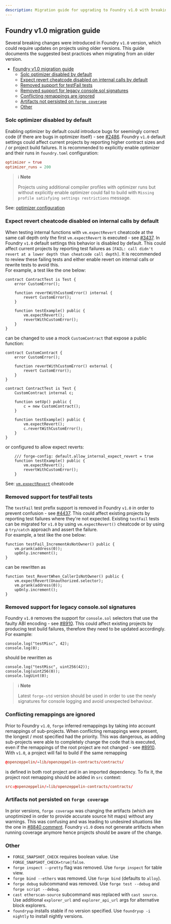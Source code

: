```yaml
---
description: Migration guide for upgrading to Foundry v1.0 with breaking changes, deprecated features, and updated best practices.
---
```


## Foundry v1.0 migration guide

Several breaking changes were introduced in Foundry `v1.0` version, which could require updates on projects using older versions.
This guide documents the suggested best practices when migrating from an older version.

- [Foundry v1.0 migration guide](#foundry-v10-migration-guide)
  - [Solc optimizer disabled by default](#solc-optimizer-disabled-by-default)
  - [Expect revert cheatcode disabled on internal calls by default](#expect-revert-cheatcode-disabled-on-internal-calls-by-default)
  - [Removed support for testFail tests](#removed-support-for-testfail-tests)
  - [Removed support for legacy console.sol signatures](#removed-support-for-legacy-consolesol-signatures)
  - [Conflicting remappings are ignored](#conflicting-remappings-are-ignored)
  - [Artifacts not persisted on `forge coverage`](#artifacts-not-persisted-on-forge-coverage)
  - [Other](#other)

### Solc optimizer disabled by default

Enabling optimizer by default could introduce bugs for seemingly correct code (if there are bugs in optimizer itself) - see [#2486](https://github.com/foundry-rs/foundry/issues/2486). Foundry `v1.0` default settings could affect current projects by reporting higher contract sizes and / or project build failures. It is recommended to explicitly enable optimizer and their runs in `foundry.toml` configuration:

```toml
optimizer = true
optimizer_runs = 200
```

> ℹ️ **Note**
>
> Projects using additional compiler profiles with optimizer runs but without explicitly enable optimizer could fail to build with `Missing profile satisfying settings restrictions` message.

See: [optimizer configuration](/config/reference/solidity-compiler#optimizer)

### Expect revert cheatcode disabled on internal calls by default

When testing internal functions with `vm.expectRevert` cheatcode at the same call depth only the first `vm.expectRevert` is executed - see [#3437](https://github.com/foundry-rs/foundry/issues/3437). In Foundry `v1.0` default settings this behavior is disabled by default. This could affect current projects by reporting test failures as `[FAIL: call didn't revert at a lower depth than cheatcode call depth]`. It is recommended to review these failing tests and either enable revert on internal calls or rewrite tests to avoid this.  
For example, a test like the one below:

```solidity
contract ContractTest is Test {
    error CustomError();

    function revertWithCustomError() internal {
        revert CustomError();
    }

    function testExample() public {
        vm.expectRevert();
        revertWithCustomError();
    }
}
```

can be changed to use a mock `CustomContract` that expose a public function:

```solidity
contract CustomContract {
    error CustomError();

    function revertWithCustomError() external {
        revert CustomError();
    }
}

contract ContractTest is Test {
    CustomContract internal c;

    function setUp() public {
        c = new CustomContract();
    }

    function testExample() public {
        vm.expectRevert();
        c.revertWithCustomError();
    }
}
```

or configured to allow expect reverts:

```solidity
    /// forge-config: default.allow_internal_expect_revert = true
    function testExample() public {
        vm.expectRevert();
        revertWithCustomError();
    }
```

See: [`vm.expectRevert`](/reference/cheatcodes/expect-revert#error) cheatcode

### Removed support for testFail tests

The `testFail` test prefix support is removed in Foundry `v1.0` in order to prevent confusion - see [#4437](https://github.com/foundry-rs/foundry/issues/4437). This could affect existing projects by reporting test failures where they're not expected. Existing `testFail` tests can be migrated for `v1.0` by using `vm.expectRevert()` cheatcode or by using a `try/catch` approach and assert the failure.  
For example, a test like the one below:

```solidity
function testFail_IncrementAsNotOwner() public {
    vm.prank(address(0));
    upOnly.increment();
}
```

can be rewritten as

```solidity
function test_RevertWhen_CallerIsNotOwner() public {
    vm.expectRevert(Unauthorized.selector);
    vm.prank(address(0));
    upOnly.increment();
}
```

### Removed support for legacy console.sol signatures

Foundry `v1.0` removes the support for `console.sol` selectors that use the faulty ABI encoding - see [#8910](https://github.com/foundry-rs/foundry/issues/8910). This could affect existing projects by producing test build failures, therefore they need to be updated accordingly. For example:

```solidity
console.log("testMisc", 42);
console.log(0);
```

should be rewritten as

```solidity
console.log("testMisc", uint256(42));
console.log(uint256(0));
console.logUint(0);
```

> ℹ️ **Note**
>
> Latest `forge-std` version should be used in order to use the newly signatures for console logging and avoid unexpected behaviour.

### Conflicting remappings are ignored

Prior to Foundry `v1.0`, `forge` inferred remappings by taking into account remappings of sub-projects. When conflicting remappings were present, the longest / most specified had the priority. This was dangerous, as adding sub-projects were able to completely change the code that is executed, even if the remappings of the root project are not changed - see [#8910](https://github.com/foundry-rs/foundry/issues/9146).
With `v1.0`, a project will fail to build if the same remapping

```toml
@openzeppelin/=lib/openzeppelin-contracts/contracts/
```

is defined in both root project and in an imported dependency.
To fix it, the project root remapping should be added in `src` context:

```toml
src:@openzeppelin/=lib/openzeppelin-contracts/contracts/
```

### Artifacts not persisted on `forge coverage`

In prior versions, `forge coverage` was changing the artifacts (which are unoptimized in order to provide accurate source hit maps) without any warnings. This was confusing and was leading to undesired situations like the one in [#8840 comment](https://github.com/foundry-rs/foundry/issues/8840#issuecomment-2390792012). Foundry `v1.0` does not generate artifacts when running coverage anymore hence projects should be aware of the change.

### Other

- `FORGE_SNAPSHOT_CHECK` requires boolean value. Use `FORGE_SNAPSHOT_CHECK=true|false`.
- `forge inspect --pretty` flag was removed. Use `forge inspect` for table view.
- `forge bind --ethers` was removed. Use `forge bind` (defaults to `alloy`).
- `forge debug` subcommand was removed. Use `forge test --debug` and `forge script --debug`.
- `cast etherscan-source` subcommand was replaced with `cast source`. Use additional `explorer_url` and `explorer_api_url` args for alternative block explorers.
- `foundryup` installs stable if no version specified. Use `foundryup -i nightly` to install nightly versions.
